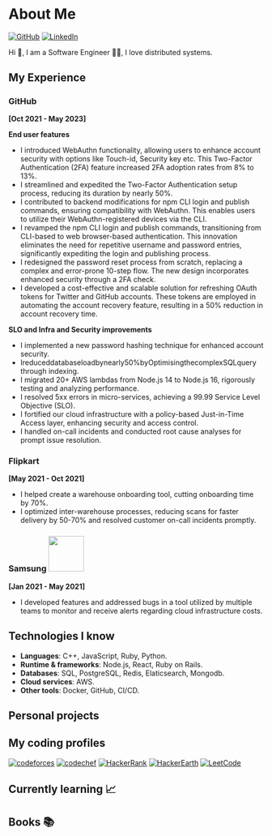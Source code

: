 # About Me

[![GitHub](https://img.shields.io/badge/GitHub-%40raashidanwar-239a3b.svg)](https://github.com/raashidanwar)
[![LinkedIn](https://img.shields.io/badge/Linkedin-%40raashidanwar-0c66c3.svg)](https://www.linkedin.com/in/raashidanwar/)

Hi 👋, I am a Software Engineer 👨‍💻, I love distributed systems.

## My Experience
### GitHub <img src="https://user-images.githubusercontent.com/35250507/213904052-e1df66a7-50b7-499d-84ab-659a5f8b6f28.png" width="16.5">
**[Oct 2021 - May 2023]**

****End user features****
- I introduced WebAuthn functionality, allowing users to enhance account security with options like Touch-id, Security key etc. This Two-Factor Authentication (2FA) feature increased 2FA adoption rates from 8% to 13%.
- I streamlined and expedited the Two-Factor Authentication setup process, reducing its duration by nearly 50%.
- I contributed to backend modifications for npm CLI login and publish commands, ensuring compatibility with WebAuthn. This enables users to utilize their WebAuthn-registered devices via the CLI.
- I revamped the npm CLI login and publish commands, transitioning from CLI-based to web browser-based authentication. This innovation eliminates the need for repetitive username and password entries, significantly expediting the login and publishing process.
- I redesigned the password reset process from scratch, replacing a complex and error-prone 10-step flow. The new design incorporates enhanced security through a 2FA check.
- I developed a cost-effective and scalable solution for refreshing OAuth tokens for Twitter and GitHub accounts. These tokens are employed in automating the account recovery feature, resulting in a 50% reduction in account recovery time.

****SLO and Infra and Security improvements****
- I implemented a new password hashing technique for enhanced account security.
- Ireduceddatabaseloadbynearly50%byOptimisingthecomplexSQLquery through indexing.
- I migrated 20+ AWS lambdas from Node.js 14 to Node.js 16, rigorously testing and analyzing performance.
- I resolved 5xx errors in micro-services, achieving a 99.99 Service Level Objective (SLO).
- I fortified our cloud infrastructure with a policy-based Just-in-Time Access layer, enhancing security and access control.
- I handled on-call incidents and conducted root cause analyses for prompt issue resolution.

### Flipkart <img src="https://user-images.githubusercontent.com/35250507/213914145-dda8cf25-b4c8-4a2b-87ff-13bdb06a7737.png" width="16">
**[May 2021 - Oct 2021]**

- I helped create a warehouse onboarding tool, cutting onboarding time by 70%.
- I optimized inter-warehouse processes, reducing scans for faster delivery by 50-70% and resolved customer on-call incidents promptly.

### Samsung <img src="https://user-images.githubusercontent.com/35250507/213914039-a851c627-20b0-47d3-be78-7c5e8fb642c3.png" width="70">
**[Jan 2021 - May 2021]**

- I developed features and addressed bugs in a tool utilized by multiple teams to monitor and receive alerts regarding cloud infrastructure costs.

## Technologies I know
- **Languages**: C++, JavaScript, Ruby, Python.
- **Runtime & frameworks**: Node.js, React, Ruby on Rails.
- **Databases**: SQL, PostgreSQL, Redis, Elaticsearch, Mongodb.
- **Cloud services**: AWS.
- **Other tools**: Docker, GitHub, CI/CD.

## Personal projects

## My coding profiles
[![codeforces](https://img.shields.io/badge/codeforces-%40raashidanwar-0c66c3.svg)](https://codeforces.com/profile/raashidanwar)
[![codechef](https://img.shields.io/badge/codechef-%40raashidanwar-0c66c3.svg)](https://www.codechef.com/users/raashidanwar)
[![HackerRank](https://img.shields.io/badge/HackerRank-%40raashidanwar-0c66c3.svg)](https://www.hackerrank.com/raashidanwar?hr_r=1)
[![HackerEarth](https://img.shields.io/badge/HackerEarth-%40raashidanwar-0c66c3.svg)](https://www.hackerearth.com/@raashidanwar)
[![LeetCode](https://img.shields.io/badge/LeetCode-%40raashidanwar-0c66c3.svg)](https://leetcode.com/raashidanwar/)

## Currently learning 📈

## Books 📚

